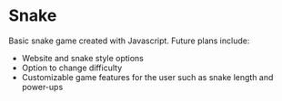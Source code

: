 # Snake
Basic snake game created with Javascript. Future plans include:
- Website and snake style options
- Option to change difficulty
- Customizable game features for the user such as snake length and power-ups
